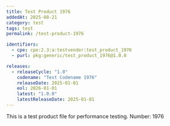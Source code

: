 ```yaml
---
title: Test Product 1976
addedAt: 2025-08-21
category: test
tags: test
permalink: /test-product-1976

identifiers:
  - cpe: cpe:2.3:a:testvendor:test_product_1976
  - purl: pkg:generic/test_product_1976@1.0.0

releases:
  - releaseCycle: "1.0"
    codename: "Test Codename 1976"
    releaseDate: 2025-01-01
    eol: 2026-01-01
    latest: "1.0.0"
    latestReleaseDate: 2025-01-01
---
```


This is a test product file for performance testing. Number: 1976
